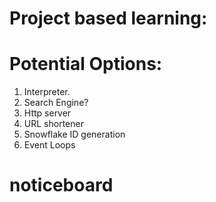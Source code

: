 # Project based learning:

# Potential Options:

1. Interpreter.
2. Search Engine?
3. Http server
4. URL shortener
5. Snowflake ID generation
6. Event Loops
# noticeboard

